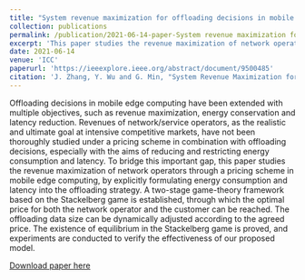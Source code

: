 ```yaml
---
title: "System revenue maximization for offloading decisions in mobile edge computing"
collection: publications
permalink: /publication/2021-06-14-paper-System revenue maximization for offloading decisions in mobile edge computing
excerpt: 'This paper studies the revenue maximization of network operators through a pricing scheme in mobile edge computing, by explicitly formulating energy consumption and latency into the offloading strategy.'
date: 2021-06-14
venue: 'ICC'
paperurl: 'https://ieeexplore.ieee.org/abstract/document/9500485'
citation: 'J. Zhang, Y. Wu and G. Min, "System Revenue Maximization for Offloading Decisions in Mobile Edge Computing," ICC 2021 - IEEE International Conference on Communications, 2021, pp. 1-6, doi: 10.1109/ICC42927.2021.9500485.'
---
```

Offloading decisions in mobile edge computing have been extended with multiple objectives, such as revenue maximization, energy conservation and latency reduction. Revenues of network/service operators, as the realistic and ultimate goal at intensive competitive markets, have not been thoroughly studied under a pricing scheme in combination with offloading decisions, especially with the aims of reducing and restricting energy consumption and latency. To bridge this important gap, this paper studies the revenue maximization of network operators through a pricing scheme in mobile edge computing, by explicitly formulating energy consumption and latency into the offloading strategy. A two-stage game-theory framework based on the Stackelberg game is established, through which the optimal price for both the network operator and the customer can be reached. The offloading data size can be dynamically adjusted according to the agreed price. The existence of equilibrium in the Stackelberg game is proved, and experiments are conducted to verify the effectiveness of our proposed model.

[Download paper here](https://ieeexplore.ieee.org/stamp/stamp.jsp?tp=&arnumber=9500485)

